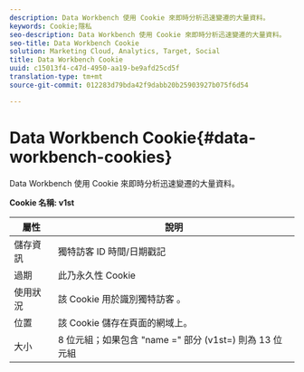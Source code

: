 ```yaml
---
description: Data Workbench 使用 Cookie 來即時分析迅速變遷的大量資料。
keywords: Cookie;隱私
seo-description: Data Workbench 使用 Cookie 來即時分析迅速變遷的大量資料。
seo-title: Data Workbench Cookie
solution: Marketing Cloud, Analytics, Target, Social
title: Data Workbench Cookie
uuid: c15013f4-c47d-4950-aa19-be9afd25cd5f
translation-type: tm+mt
source-git-commit: 012283d79bda42f9dabb20b25903927b075f6d54

---
```



# Data Workbench Cookie{#data-workbench-cookies}

Data Workbench 使用 Cookie 來即時分析迅速變遷的大量資料。

**Cookie 名稱: v1st**

| 屬性 | 說明 |
|---|---|
| 儲存資訊 | 獨特訪客 ID 時間/日期戳記 |
| 過期 | 此乃永久性 Cookie |
| 使用狀況 | 該 Cookie 用於識別獨特訪客    。 |
| 位置 | 該 Cookie 儲存在頁面的網域上。 |
| 大小 | 8 位元組；如果包含 "name =" 部分 (v1st=) 則為 13 位元組 |

